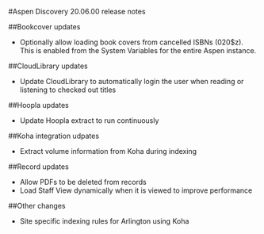 #Aspen Discovery 20.06.00 release notes

##Bookcover updates
- Optionally allow loading book covers from cancelled ISBNs (020$z).  This is enabled from the System Variables for the entire Aspen instance. 

##CloudLibrary updates
- Update CloudLibrary to automatically login the user when reading or listening to checked out titles 

##Hoopla updates
- Update Hoopla extract to run continuously

##Koha integration udpates
- Extract volume information from Koha during indexing

##Record updates
- Allow PDFs to be deleted from records
- Load Staff View dynamically when it is viewed to improve performance

##Other changes
- Site specific indexing rules for Arlington using Koha